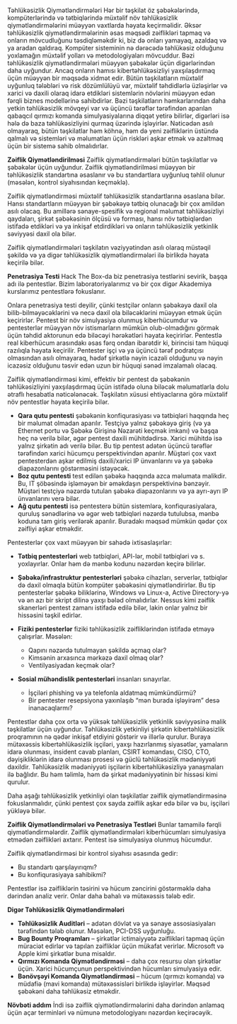 Təhlükəsizlik Qiymətləndirmələri
Hər bir təşkilat öz şəbəkələrində, kompüterlərində və tətbiqlərində müxtəlif növ təhlükəsizlik qiymətləndirmələrini müəyyən vaxtlarda həyata keçirməlidir. Əksər təhlükəsizlik qiymətləndirmələrinin əsas məqsədi zəiflikləri tapmaq və onların mövcudluğunu təsdiqləməkdir ki, biz də onları yamayaq, azaldaq və ya aradan qaldıraq. Kompüter sisteminin nə dərəcədə təhlükəsiz olduğunu yoxlamağın müxtəlif yolları və metodologiyaları mövcuddur. Bəzi təhlükəsizlik qiymətləndirmələri müəyyən şəbəkələr üçün digərlərindən daha uyğundur. Ancaq onların hamısı kibertəhlükəsizliyi yaxşılaşdırmaq üçün müəyyən bir məqsədə xidmət edir. Bütün təşkilatların müxtəlif uyğunluq tələbləri və risk dözümlülüyü var, müxtəlif təhdidlərlə üzləşirlər və xarici və daxili olaraq idarə etdikləri sistemlərin növlərini müəyyən edən fərqli biznes modellərinə sahibdirlər. Bəzi təşkilatların həmkarlarından daha yetkin təhlükəsizlik mövqeyi var və üçüncü tərəflər tərəfindən aparılan qabaqcıl qırmızı komanda simulyasiyalarına diqqət yetirə bilirlər, digərləri isə hələ də baza təhlükəsizliyini qurmaq üzərində işləyirlər. Nəticədən asılı olmayaraq, bütün təşkilatlar həm köhnə, həm də yeni zəifliklərin üstündə qalmalı və sistemləri və məlumatları üçün riskləri aşkar etmək və azaltmaq üçün bir sistemə sahib olmalıdırlar.

**Zəiflik Qiymətləndirilməsi**
Zəiflik qiymətləndirmələri bütün təşkilatlar və şəbəkələr üçün uyğundur. Zəiflik qiymətləndirilməsi müəyyən bir təhlükəsizlik standartına əsaslanır və bu standartlara uyğunluq təhlil olunur (məsələn, kontrol siyahısından keçməklə).

Zəiflik qiymətləndirməsi müxtəlif təhlükəsizlik standartlarına əsaslana bilər. Hansı standartların müəyyən bir şəbəkəyə tətbiq olunacağı bir çox amildən asılı olacaq. Bu amillərə sənaye-spesifik və regional məlumat təhlükəsizliyi qaydaları, şirkət şəbəkəsinin ölçüsü və forması, hansı növ tətbiqlərdən istifadə etdikləri və ya inkişaf etdirdikləri və onların təhlükəsizlik yetkinlik səviyyəsi daxil ola bilər.

Zəiflik qiymətləndirmələri təşkilatın vəziyyətindən asılı olaraq müstəqil şəkildə və ya digər təhlükəsizlik qiymətləndirmələri ilə birlikdə həyata keçirilə bilər.

**Penetrasiya Testi**
Hack The Box-da biz penetrasiya testlərini sevirik, başqa adı ilə pentestlər. Bizim laboratoriyalarımız və bir çox digər Akademiya kurslarımız pentestlərə fokuslanır.

Onlara penetrasiya testi deyilir, çünki testçilər onların şəbəkəyə daxil ola bilib-bilməyəcəklərini və necə daxil ola biləcəklərini müəyyən etmək üçün keçirirlər. Pentest bir növ simulyasiya olunmuş kiberhücumdur və pentesterlər müəyyən növ istismarların mümkün olub-olmadığını görmək üçün təhdid aktorunun edə biləcəyi hərəkətləri həyata keçirirlər. Pentestlə real kiberhücum arasındakı əsas fərq ondan ibarətdir ki, birincisi tam hüquqi razılıqla həyata keçirilir. Pentester işçi və ya üçüncü tərəf podratçısı olmasından asılı olmayaraq, hədəf şirkətlə nəyin icazəli olduğunu və nəyin icazəsiz olduğunu təsvir edən uzun bir hüquqi sənəd imzalamalı olacaq.

Zəiflik qiymətləndirməsi kimi, effektiv bir pentest də şəbəkənin təhlükəsizliyini yaxşılaşdırmaq üçün istifadə oluna biləcək məlumatlarla dolu ətraflı hesabatla nəticələnəcək. Təşkilatın xüsusi ehtiyaclarına görə müxtəlif növ pentestlər həyata keçirilə bilər.

* **Qara qutu pentesti** şəbəkənin konfiqurasiyası və tətbiqləri haqqında heç bir məlumat olmadan aparılır. Testçiyə yalnız şəbəkəyə giriş (və ya Ethernet portu və Şəbəkə Girişinə Nəzarəti keçmək imkanı) və başqa heç nə verilə bilər, əgər pentest daxili mühitdədirsə. Xarici mühitdə isə yalnız şirkətin adı verilə bilər. Bu tip pentest adətən üçüncü tərəflər tərəfindən xarici hücumçu perspektivindən aparılır. Müştəri çox vaxt pentesterdən aşkar edilmiş daxili/xarici IP ünvanlarını və ya şəbəkə diapazonlarını göstərməsini istəyəcək.
* **Boz qutu pentesti** test edilən şəbəkə haqqında azca məlumata malikdir. Bu, IT şöbəsində işləməyən bir əməkdaşın perspektivinə bənzəyir. Müştəri testçiyə nəzərdə tutulan şəbəkə diapazonlarını və ya ayrı-ayrı IP ünvanlarını verə bilər.
* **Ağ qutu pentesti** isə pentesterə bütün sistemlərə, konfiqurasiyalara, quruluş sənədlərinə və əgər web tətbiqləri nəzərdə tutulubsa, mənbə koduna tam giriş verilərək aparılır. Buradakı məqsəd mümkün qədər çox zəifliyi aşkar etməkdir.

Pentesterlər çox vaxt müəyyən bir sahədə ixtisaslaşırlar:

* **Tətbiq pentesterləri** web tətbiqləri, API-lər, mobil tətbiqləri və s. yoxlayırlar. Onlar həm də mənbə kodunu nəzərdən keçirə bilirlər.

* **Şəbəkə/infrastruktur pentesterləri** şəbəkə cihazları, serverlər, tətbiqlər də daxil olmaqla bütün kompüter şəbəkəsini qiymətləndirirlər. Bu tip pentesterlər şəbəkə biliklərinə, Windows və Linux-a, Active Directory-yə və ən azı bir skript dilinə yaxşı bələd olmalıdırlar. Nessus kimi zəiflik skanerləri pentest zamanı istifadə edilə bilər, lakin onlar yalnız bir hissəsini təşkil edirlər.

* **Fiziki pentesterlər** fiziki təhlükəsizlik zəifliklərindən istifadə etməyə çalışırlar. Məsələn:

  * Qapını nəzərdə tutulmayan şəkildə açmaq olar?
  * Kimsənin arxasınca mərkəzə daxil olmaq olar?
  * Ventilyasiyadan keçmək olar?

* **Sosial mühəndislik pentesterləri** insanları sınayırlar.

  * İşçiləri phishing və ya telefonla aldatmaq mümkündürmü?
  * Bir pentester resepsiyona yaxınlaşıb “mən burada işləyirəm” desə inanacaqlarmı?

Pentestlər daha çox orta və yüksək təhlükəsizlik yetkinlik səviyyəsinə malik təşkilatlar üçün uyğundur. Təhlükəsizlik yetkinliyi şirkətin kibertəhlükəsizlik proqramının nə qədər inkişaf etdiyini göstərir və illərlə qurulur. Buraya mütəxəssis kibertəhlükəsizlik işçiləri, yaxşı hazırlanmış siyasətlər, yamaların idarə olunması, insident cavab planları, CSIRT komandası, CISO, CTO, dəyişikliklərin idarə olunması prosesi və güclü təhlükəsizlik mədəniyyəti daxildir. Təhlükəsizlik mədəniyyəti işçilərin kibertəhlükəsizliyə yanaşmaları ilə bağlıdır. Bu həm təlimlə, həm də şirkət mədəniyyətinin bir hissəsi kimi qurulur.

Daha aşağı təhlükəsizlik yetkinliyi olan təşkilatlar zəiflik qiymətləndirməsinə fokuslanmalıdır, çünki pentest çox sayda zəiflik aşkar edə bilər və bu, işçiləri yükləyə bilər.

**Zəiflik Qiymətləndirmələri və Penetrasiya Testləri**
Bunlar tamamilə fərqli qiymətləndirmələrdir. Zəiflik qiymətləndirmələri kiberhücumları simulyasiya etmədən zəiflikləri axtarır. Pentest isə simulyasiya olunmuş hücumdur.

Zəiflik qiymətləndirməsi bir kontrol siyahısı əsasında gedir:

* Bu standartı qarşılayırıqmı?
* Bu konfiqurasiyaya sahibikmi?

Pentestlər isə zəifliklərin təsirini və hücum zəncirini göstərməklə daha dərindən analiz verir. Onlar daha bahalı və mütəxəssis tələb edir.

**Digər Təhlükəsizlik Qiymətləndirmələri**

* **Təhlükəsizlik Auditləri** – adətən dövlət və ya sənaye assosiasiyaları tərəfindən tələb olunur. Məsələn, PCI-DSS uyğunluğu.
* **Bug Bounty Proqramları** – şirkətlər ictimaiyyətə zəiflikləri tapmaq üçün müraciət edirlər və tapılan zəifliklər üçün mükafat verirlər. Microsoft və Apple kimi şirkətlər buna misaldır.
* **Qırmızı Komanda Qiymətləndirməsi** – daha çox resursu olan şirkətlər üçün. Xarici hücumçunun perspektivindən hücumları simulyasiya edir.
* **Bənövşəyi Komanda Qiymətləndirməsi** – hücum (qırmızı komanda) və müdafiə (mavi komanda) mütəxəssisləri birlikdə işləyirlər. Məqsəd şəbəkəni daha təhlükəsiz etməkdir.

**Növbəti addım**
İndi isə zəiflik qiymətləndirmələrini daha dərindən anlamaq üçün açar terminləri və nümunə metodologiyanı nəzərdən keçirəcəyik.
